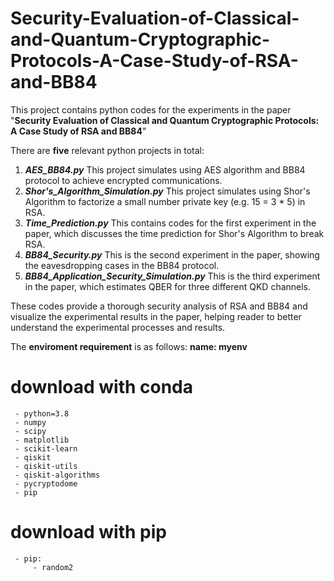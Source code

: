 # Security-Evaluation-of-Classical-and-Quantum-Cryptographic-Protocols-A-Case-Study-of-RSA-and-BB84
This project contains python codes for the experiments in the paper "**Security Evaluation of Classical and Quantum Cryptographic Protocols: A Case Study of RSA and BB84**"

There are **five** relevant python projects in total: 
1) ***AES_BB84.py***
   This project simulates using AES algorithm and BB84 protocol to achieve encrypted communications.
2) ***Shor's_Algorithm_Simulation.py***
   This project simulates using Shor's Algorithm to factorize a small number private key (e.g. 15 = 3 * 5) in RSA.
3) ***Time_Prediction.py***
   This contains codes for the first experiment in the paper, which discusses the time prediction for Shor's Algorithm to break RSA.
4) ***BB84_Security.py***
   This is the second experiment in the paper, showing the eavesdropping cases in the BB84 protocol.
5) ***BB84_Application_Security_Simulation.py***
   This is the third experiment in the paper, which estimates QBER for three different QKD channels. 

These codes provide a thorough security analysis of RSA and BB84 and visualize the experimental results in the paper, helping reader to better understand the experimental processes and results. 

The **enviroment requirement** is as follows:
   **name: myenv**
   # download with conda
     - python=3.8
     - numpy
     - scipy
     - matplotlib
     - scikit-learn
     - qiskit
     - qiskit-utils
     - qiskit-algorithms
     - pycryptodome   
     - pip
   # download with pip           
     - pip:
         - random2 
